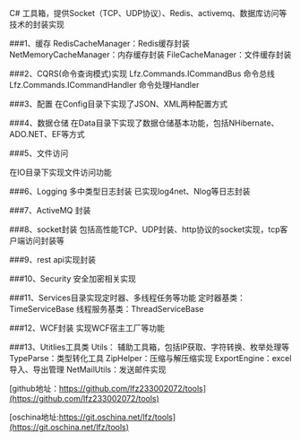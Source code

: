 C# 工具箱，提供Socket（TCP、UDP协议）、Redis、activemq、数据库访问等技术的封装实现 

###1、缓存 
RedisCacheManager：Redis缓存封装
NetMemoryCacheManager：内存缓存封装
FileCacheManager：文件缓存封装

###2、CQRS(命令查询模式)实现
Lfz.Commands.ICommandBus 命令总线
Lfz.Commands.ICommandHandler 命令处理Handler

###3、配置
在Config目录下实现了JSON、XML两种配置方式

###4、数据仓储
在Data目录下实现了数据仓储基本功能，包括NHibernate、ADO.NET、EF等方式


###5、文件访问

在IO目录下实现文件访问功能

###6、Logging 多中类型日志封装
已实现log4net、Nlog等日志封装

###7、ActiveMQ 封装

###8、socket封装
包括高性能TCP、UDP封装、http协议的socket实现，tcp客户端访问封装等

###9、rest api实现封装

###10、Security 安全加密相关实现

###11、Services目录实现定时器、多线程任务等功能
定时器基类：TimeServiceBase
线程服务基类：ThreadServiceBase

###12、WCF封装
实现WCF宿主工厂等功能

###13、Utitlies工具类
Utils： 辅助工具箱，包括IP获取、字符转换、枚举处理等
TypeParse：类型转化工具
ZipHelper：压缩与解压缩实现
ExportEngine：excel 导入、导出管理
NetMailUtils：发送邮件实现

[github地址：https://github.com/lfz233002072/tools](https://github.com/lfz233002072/tools)

[oschina地址:https://git.oschina.net/lfz/tools](https://git.oschina.net/lfz/tools)

